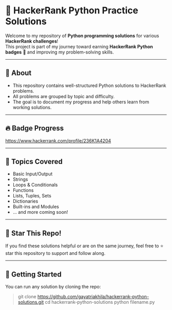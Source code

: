 # 🌟 HackerRank Python Practice Solutions

Welcome to my repository of **Python programming solutions** for various **HackerRank challenges**!  
This project is part of my journey toward earning **HackerRank Python badges** 🏅 and improving my problem-solving skills.

---
## 📌 About

- This repository contains well-structured Python solutions to HackerRank problems.
- All problems are grouped by topic and difficulty.
- The goal is to document my progress and help others learn from working solutions.
---
## 🔥 Badge Progress

https://www.hackerrank.com/profile/236K1A4204

---
## 🧠 Topics Covered
- Basic Input/Output
- Strings
- Loops & Conditionals
- Functions
- Lists, Tuples, Sets
- Dictionaries
- Built-ins and Modules
- ... and more coming soon!
---
## 🌟 Star This Repo!
If you find these solutions helpful or are on the same journey, feel free to ⭐️ star this repository to support and follow along.

---
## 🚀 Getting Started
You can run any solution by cloning the repo:
 > git clone https://github.com/gayatriakhila/hackerrank-python-solutions.git
 > cd hackerrank-python-solutions
 > python filename.py
